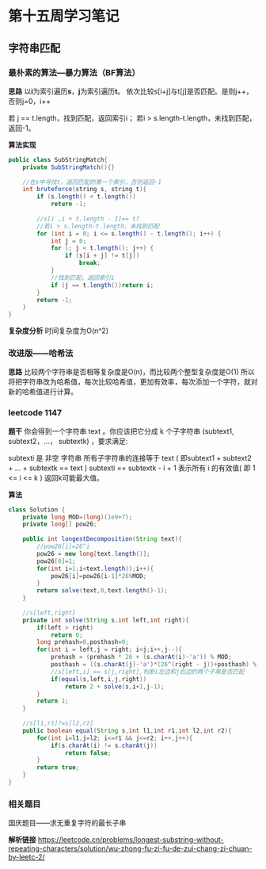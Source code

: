 ﻿# 第十五周学习笔记

## 字符串匹配

### 最朴素的算法—暴力算法（BF算法）
**思路**
以**i**为索引遍历**s**，**j**为索引遍历**t**。
依次比较s[i+j]与t[j]是否匹配。是则j++，否则j=0，i++

若 j == t.length，找到匹配，返回索引i；
若i > s.length-t.length，未找到匹配，返回-1。

**算法实现**
```java
public class SubStringMatch{
	private SubStringMatch(){}
	
	//在s中寻找t，返回匹配的第一个索引，否则返回-1
	int bruteforce(string s, string t){
		if (s.length() < t.length()) 
			return -1;
			
		//s[i ,i + t.length - 1]== t?
		//若i > s.length-t.length，未找到匹配
		for (int i = 0; i <= s.length() - t.length(); i++) {
			int j = 0;
			for (; j < t.length(); j++) {
				if (s[i + j] != t[j])
					break;
			}
			//找到匹配，返回索引i
			if (j == t.length())return i;
		}
		return -1;
	}
}
```
**复杂度分析**
时间复杂度为O(n^2)

### 改进版——哈希法
**思路**
比较两个字符串是否相等复杂度是O(n)，而比较两个整型复杂度是O(1)
所以将把字符串改为哈希值，每次比较哈希值，更加有效率，每次添加一个字符，就对新的哈希值进行计算。

### leetcode 1147
**题干**
你会得到一个字符串 text 。你应该把它分成 k 个子字符串 (subtext1, subtext2，…， subtextk) ，要求满足:

subtexti 是 非空 字符串
所有子字符串的连接等于 text ( 即subtext1 + subtext2 + ... + subtextk == text )
subtexti == subtextk - i + 1 表示所有 i 的有效值( 即 1 <= i <= k )
返回k可能最大值。

**算法**
```java
class Solution {
	private long MOD=(long)(1e9+7);
	private long[] pow26;
	
	public int longestDecomposition(String text){
		//pow26[i]=26^i
		pow26 = new long[text.length()];
		pow26[0]=1;
		for(int i=1;i<text.length();i++){
			pow26[i]=pow26[i-1]*26%MOD;
		}
        return solve(text,0,text.length()-1);
	}
	
	//s[left,right]
	private int solve(String s,int left,int right){
		if(left > right) 
			return 0;
        long prehash=0,posthash=0;
        for(int i = left,j = right; i<j;i++,j--){
            prehash = (prehash * 26 + (s.charAt(i)-'a')) % MOD;
            posthash = ((s.charAt(j)-'a')*(26^(right - j))+posthash) % MOD;
            //s[left,i] == s[j,right],判断i左边和j右边的两个子串是否匹配
            if(equal(s,left,i,j,right))
	            return 2 + solve(s,i+1,j-1);
        }
        return 1;
    }
    
    //s[l1,r1]?=s[l2,r2]
    public boolean equal(String s,int l1,int r1,int l2,int r2){
		for(int i=l1,j=l2; i<=r1 && j<=r2; i++,j++){
			if(s.charAt(i) != s.charAt(j))
				return false;
        }
        return true;
    }
}
```

### 相关题目
国庆题目——求无重复字符的最长子串

**解析链接**
https://leetcode.cn/problems/longest-substring-without-repeating-characters/solution/wu-zhong-fu-zi-fu-de-zui-chang-zi-chuan-by-leetc-2/


